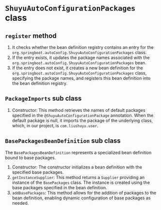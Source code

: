 # `ShuyuAutoConfigurationPackages` class

## `register` method
1. It checks whether the bean definition registry contains an entry for the `org.springboot.autoConfig.ShuyuAutoConfigurationPackages` class.
2. If the entry exists, it updates the package names associated with the `org.springboot.autoConfig.ShuyuAutoConfigurationPackages` bean.
3. If the entry does not exist, it creates a new bean definition for the `org.springboot.autoConfig.ShuyuAutoConfigurationPackages` class, specifying the package names, and registers this bean definition into the bean definition registry.

## `PackageImports` sub class
1. Constructor: This method retrieves the names of default packages specified in the `@ShuyuAutoConfigurationPackage` annotation. When the default package is null, it imports the package of the underlying class, which, in our project, is `com.liushuyu.user`.

## `BasePackagesBeanDefinition` sub class
The `BasePackagesBeanDefinition` represents a specialized bean definition bound to base packages.

1. Constructor: The constructor initializes a bean definition with the specified base packages.
2. `getInstanceSupplier`: This method returns a `Supplier` providing an instance of the `BasePackages` class. The instance is created using the base packages specified in the bean definition.
3. `addBasePackages`: This method allows for the addition of packages to the bean definition, enabling dynamic configuration of base packages as needed.